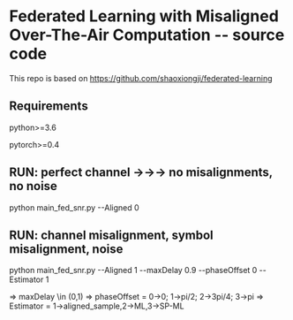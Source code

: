 # Federated Learning with Misaligned Over-The-Air Computation -- source code

This repo is based on https://github.com/shaoxiongji/federated-learning


## Requirements
python>=3.6

pytorch>=0.4

## RUN: perfect channel ->->-> no misalignments, no noise
python main_fed_snr.py --Aligned 0

## RUN: channel misalignment, symbol misalignment, noise
python main_fed_snr.py --Aligned 1 --maxDelay 0.9 --phaseOffset 0 --Estimator 1

=> maxDelay \in (0,1)
=> phaseOffset = 0->0; 1->pi/2; 2->3pi/4; 3->pi
=> Estimator = 1->aligned_sample,2->ML,3->SP-ML



